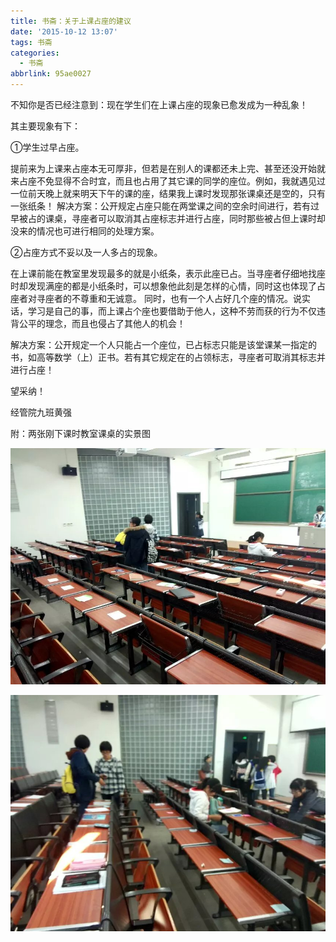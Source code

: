 ```yaml
---
title: 书斋：关于上课占座的建议
date: '2015-10-12 13:07'
tags: 书斋
categories:
  - 书斋
abbrlink: 95ae0027
---
```

不知你是否已经注意到：现在学生们在上课占座的现象已愈发成为一种乱象！

其主要现象有下：

①学生过早占座。

提前来为上课来占座本无可厚非，但若是在别人的课都还未上完、甚至还没开始就来占座不免显得不合时宜，而且也占用了其它课的同学的座位。例如，我就遇见过一位前天晚上就来明天下午的课的座，结果我上课时发现那张课桌还是空的，只有一张纸条！
解决方案：公开规定占座只能在两堂课之间的空余时间进行，若有过早被占的课桌，寻座者可以取消其占座标志并进行占座，同时那些被占但上课时却没来的情况也可进行相同的处理方案。

②占座方式不妥以及一人多占的现象。

在上课前能在教室里发现最多的就是小纸条，表示此座已占。当寻座者仔细地找座时却发现满座的都是小纸条时，可以想象他此刻是怎样的心情，同时这也体现了占座者对寻座者的不尊重和无诚意。
同时，也有一个人占好几个座的情况。说实话，学习是自己的事，而上课占个座也要借助于他人，这种不劳而获的行为不仅违背公平的理念，而且也侵占了其他人的机会！

解决方案：公开规定一个人只能占一个座位，已占标志只能是该堂课某一指定的书，如高等数学（上）正书。若有其它规定在的占领标志，寻座者可取消其标志并进行占座！

望采纳！

经管院九班黄强

附：两张刚下课时教室课桌的实景图

![](https://raw.githubusercontent.com/a347807131/cdn/master/images/psb.jpg)

![](https://raw.githubusercontent.com/a347807131/cdn/master/images/psb%20(1).jpg)

